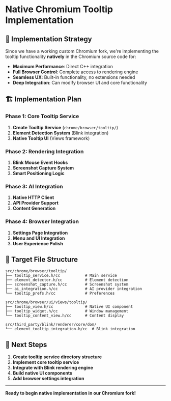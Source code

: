 # Native Chromium Tooltip Implementation

## 🎯 Implementation Strategy

Since we have a working custom Chromium fork, we're implementing the tooltip functionality **natively** in the Chromium source code for:

- **Maximum Performance**: Direct C++ integration
- **Full Browser Control**: Complete access to rendering engine
- **Seamless UX**: Built-in functionality, no extensions needed
- **Deep Integration**: Can modify browser UI and core functionality

## 🏗️ Implementation Plan

### Phase 1: Core Tooltip Service
1. **Create Tooltip Service** (`chrome/browser/tooltip/`)
2. **Element Detection System** (Blink integration)
3. **Native Tooltip UI** (Views framework)

### Phase 2: Rendering Integration  
1. **Blink Mouse Event Hooks**
2. **Screenshot Capture System**
3. **Smart Positioning Logic**

### Phase 3: AI Integration
1. **Native HTTP Client**
2. **API Provider Support**
3. **Content Generation**

### Phase 4: Browser Integration
1. **Settings Page Integration**
2. **Menu and UI Integration**
3. **User Experience Polish**

## 📁 Target File Structure

```
src/chrome/browser/tooltip/
├── tooltip_service.h/cc           # Main service
├── element_detector.h/cc          # Element detection
├── screenshot_capture.h/cc        # Screenshot system
├── ai_integration.h/cc            # AI provider integration
└── tooltip_prefs.h/cc             # Preferences

src/chrome/browser/ui/views/tooltip/
├── tooltip_view.h/cc              # Native UI component
├── tooltip_widget.h/cc            # Window management
└── tooltip_content_view.h/cc      # Content display

src/third_party/blink/renderer/core/dom/
└── element_tooltip_integration.h/cc  # Blink integration
```

## 🚀 Next Steps

1. **Create tooltip service directory structure**
2. **Implement core tooltip service**
3. **Integrate with Blink rendering engine**
4. **Build native UI components**
5. **Add browser settings integration**

---

**Ready to begin native implementation in our Chromium fork!**
